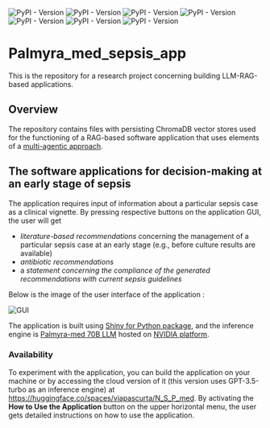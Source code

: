 ![PyPI - Version](https://img.shields.io/badge/Pyhton-v3.11.10-blue)
![PyPI - Version](https://img.shields.io/badge/shiny%20for%20python-v0.10.2-blue)
![PyPI - Version](https://img.shields.io/badge/chromadb-v0.5.23-brown)
![PyPI - Version](https://img.shields.io/badge/llama%20index-v0.12.5-blue)
![PyPI - Version](https://img.shields.io/badge/Writer_Palmyra_med_llm-70b-blue)
![PyPI - Version](https://img.shields.io/badge/NVIDIA_platform-green)
![PyPI - Version](https://img.shields.io/badge/ISAAC_sepsis-3.0-%23000055)


# Palmyra_med_sepsis_app
 This is the repository for a research project concerning building LLM-RAG-based applications.
## Overview
The repository contains files with persisting ChromaDB vector stores used for the functioning of a RAG-based software application that uses elements of a [multi-agentic approach](https://www.crewai.com/).
## The software applications for decision-making at an early stage of sepsis
The application requires input of information about a particular sepsis case as a clinical vignette. By pressing respective buttons on the application GUI, the user will get 
* *literature-based recommendations* concerning the management of a particular sepsis case at an early stage (e.g., before culture results are available)
* *antibiotic recommendations*
* a *statement concerning the compliance of the generated recommendations with current sepsis guidelines*

Below is the image of the user interface of the application :

![GUI](https://github.com/user-attachments/assets/985f9ec4-6ef4-4909-aa2b-c45e51bfc8fd)

The application is built using [Shiny for Python package](https://shiny.posit.co/py/), and the inference engine is [Palmyra-med 70B LLM](https://writer.com/blog/palmyra-med-fin-models/) hosted on [NVIDIA platform](https://build.nvidia.com/explore/discover).

### Availability
To experiment with the application, you can build the application on your machine or by accessing the cloud version of it (this version uses GPT-3.5-turbo as an inference engine) at https://huggingface.co/spaces/viapascurta/N_S_P_med. 
By activating the **How to Use the Application** button on the upper horizontal menu, the user gets detailed instructions on how to use the application.
